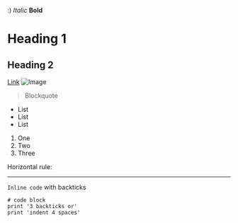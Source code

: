 :)
*Italic*
**Bold**
# Heading 1
## Heading 2
[Link](http://a.com)
![Image](https://png.pngtree.com/png-clipart/20190108/ourmid/pngtree-tree-green-plant-photography-png-png-image_305004.jpg)
> Blockquote
* List
* List
* List

1. One
2. Two
3. Three

Horizontal rule:

---
`Inline code` with backticks

```
# code block
print '3 backticks or'
print 'indent 4 spaces'
```
